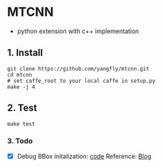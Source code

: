 # MTCNN 
- python extension with c++ implementation

## 1. Install
```shell
git clone https://github.com/yangfly/mtcnn.git
cd mtcnn
# set caffe_root to your local caffe in setup.py
make -j 4
```

## 2. Test
```shell
make test
```

### 3. Todo
- [x] Debug
BBox initalization: [code](https://github.com/yangfly/mtcnn/src/core/pybing.cpp#L386)
Reference: [Blog](https://blog.csdn.net/jxlczjp77/article/details/1783456)

